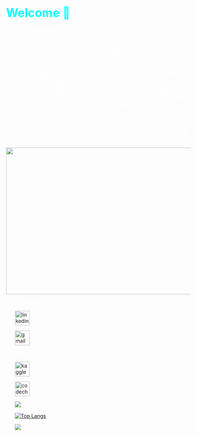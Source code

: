 <body style="color:white">
    <h1 style='color:cyan'><font size="+3">Welcome 🖖</font></h1>

<font size="+1">I am Padmanabha Banerjee🤓, currently a final year student at Jalpaiguri Government Engineering College, pursuing Electronics and Communication Engineering. I am a Machine Learning 💻 and Robotics 🤖 Enthusiast ! I love making machine learning and mechatronics projects. My Goal is to make smart robots and devices with the help of machine learning and deep learning. I am currently studying about Machine learning , Deep learning and Electronics. My interests are in Deep Learning , Computer Vision and GANs. My hobbies are making RC cars 🏎 , planes🛩 and drones🛸 ; painting and listening to songs. 

I am a fast learner and innovative. Although I am bit lazy 😁 , I do my job on time , other than chores 😬.</font>
</body>

<img align="center" src='https://blog.insaid.co/wp-content/uploads/2020/01/Data-Science-Learning.gif' height=400 width=600>

* **Contact me at -**

     [<img src='https://cdn.jsdelivr.net/npm/simple-icons@3.0.1/icons/linkedin.svg' alt='linkedin' height='40'>](https://www.linkedin.com/in/padmanabha-banerjee-b16800171/)


     [<img src='https://cdn.jsdelivr.net/npm/simple-icons@3.0.1/icons/gmail.svg' alt='gmail' height='40'>](mailto:pbanerjee0801@gmail.com)

       

* **Other**



     [<img src='https://cdn.jsdelivr.net/npm/simple-icons@3.0.1/icons/kaggle.svg' alt='kaggle' height='40'>](https://www.kaggle.com/padmanabhabanerjee)  
     
     [<img src='https://cdn.jsdelivr.net/npm/simple-icons@3.0.1/icons/codechef.svg' alt='codechef' height='40'>](https://www.codechef.com/users/blueblaze_6335)  


     ![GitHub stats](https://github-readme-stats.vercel.app/api?username=BlueBlaze6335&show_icons=true)  

     [![Top Langs](https://github-readme-stats.vercel.app/api/top-langs/?username=BlueBlaze6335)](https://github.com/anuraghazra/github-readme-stats)

     ![Profile views](https://gpvc.arturio.dev/BlueBlaze6335)
